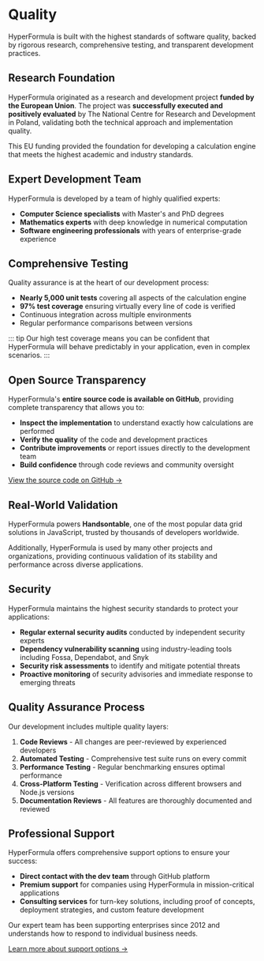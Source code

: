 # Quality

HyperFormula is built with the highest standards of software quality, backed by rigorous research, comprehensive testing, and transparent development practices.

## Research Foundation

HyperFormula originated as a research and development project **funded by the European Union**. The project was **successfully executed and positively evaluated** by The National Centre for Research and Development in Poland, validating both the technical approach and implementation quality.

This EU funding provided the foundation for developing a calculation engine that meets the highest academic and industry standards.

## Expert Development Team

HyperFormula is developed by a team of highly qualified experts:

- **Computer Science specialists** with Master's and PhD degrees
- **Mathematics experts** with deep knowledge in numerical computation
- **Software engineering professionals** with years of enterprise-grade experience

## Comprehensive Testing

Quality assurance is at the heart of our development process:

- **Nearly 5,000 unit tests** covering all aspects of the calculation engine
- **97% test coverage** ensuring virtually every line of code is verified
- Continuous integration across multiple environments
- Regular performance comparisons between versions

::: tip
Our high test coverage means you can be confident that HyperFormula will behave predictably in your application, even in complex scenarios.
:::

## Open Source Transparency

HyperFormula's **entire source code is available on GitHub**, providing complete transparency that allows you to:

- **Inspect the implementation** to understand exactly how calculations are performed
- **Verify the quality** of the code and development practices
- **Contribute improvements** or report issues directly to the development team
- **Build confidence** through code reviews and community oversight

[View the source code on GitHub &#8594;](https://github.com/handsontable/hyperformula)

## Real-World Validation

HyperFormula powers **Handsontable**, one of the most popular data grid solutions in JavaScript, trusted by thousands of developers worldwide.

Additionally, HyperFormula is used by many other projects and organizations, providing continuous validation of its stability and performance across diverse applications.

## Security

HyperFormula maintains the highest security standards to protect your applications:

- **Regular external security audits** conducted by independent security experts
- **Dependency vulnerability scanning** using industry-leading tools including Fossa, Dependabot, and Snyk
- **Security risk assessments** to identify and mitigate potential threats
- **Proactive monitoring** of security advisories and immediate response to emerging threats

## Quality Assurance Process

Our development includes multiple quality layers:

1. **Code Reviews** - All changes are peer-reviewed by experienced developers
2. **Automated Testing** - Comprehensive test suite runs on every commit
3. **Performance Testing** - Regular benchmarking ensures optimal performance
4. **Cross-Platform Testing** - Verification across different browsers and Node.js versions
5. **Documentation Reviews** - All features are thoroughly documented and reviewed

## Professional Support

HyperFormula offers comprehensive support options to ensure your success:

- **Direct contact with the dev team** through GitHub platform
- **Premium support** for companies using HyperFormula in mission-critical applications
- **Consulting services** for turn-key solutions, including proof of concepts, deployment strategies, and custom feature development

Our expert team has been supporting enterprises since 2012 and understands how to respond to individual business needs.

[Learn more about support options &#8594;](support.md)
